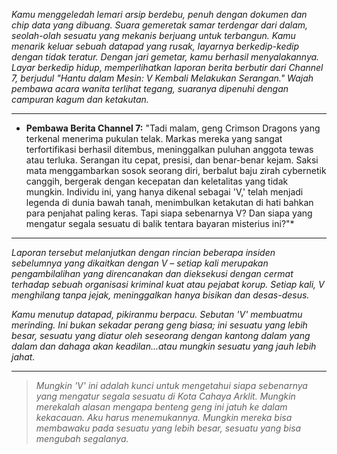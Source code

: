 _Kamu menggeledah lemari arsip berdebu, penuh dengan dokumen dan chip data yang dibuang. Suara gemeretak samar terdengar dari dalam, seolah-olah sesuatu yang mekanis berjuang untuk terbangun. Kamu menarik keluar sebuah datapad yang rusak, layarnya berkedip-kedip dengan tidak teratur. Dengan jari gemetar, kamu berhasil menyalakannya. Layar berkedip hidup, memperlihatkan laporan berita berbutir dari Channel 7, berjudul "Hantu dalam Mesin: V Kembali Melakukan Serangan." Wajah pembawa acara wanita terlihat tegang, suaranya dipenuhi dengan campuran kagum dan ketakutan._

---

- **Pembawa Berita Channel 7:** "Tadi malam, geng Crimson Dragons yang terkenal menerima pukulan telak. Markas mereka yang sangat terfortifikasi berhasil ditembus, meninggalkan puluhan anggota tewas atau terluka. Serangan itu cepat, presisi, dan benar-benar kejam. Saksi mata menggambarkan sosok seorang diri, berbalut baju zirah cybernetik canggih, bergerak dengan kecepatan dan keletalitas yang tidak mungkin. Individu ini, yang hanya dikenal sebagai 'V,' telah menjadi legenda di dunia bawah tanah, menimbulkan ketakutan di hati bahkan para penjahat paling keras. Tapi siapa sebenarnya V? Dan siapa yang mengatur segala sesuatu di balik tentara bayaran misterius ini?"\*

---

_Laporan tersebut melanjutkan dengan rincian beberapa insiden sebelumnya yang dikaitkan dengan V – setiap kali merupakan pengambilalihan yang direncanakan dan dieksekusi dengan cermat terhadap sebuah organisasi kriminal kuat atau pejabat korup. Setiap kali, V menghilang tanpa jejak, meninggalkan hanya bisikan dan desas-desus._

_Kamu menutup datapad, pikiranmu berpacu. Sebutan 'V' membuatmu merinding. Ini bukan sekadar perang geng biasa; ini sesuatu yang lebih besar, sesuatu yang diatur oleh seseorang dengan kantong dalam yang dalam dan dahaga akan keadilan...atau mungkin sesuatu yang jauh lebih jahat._

---

> _Mungkin 'V' ini adalah kunci untuk mengetahui siapa sebenarnya yang mengatur segala sesuatu di Kota Cahaya Arklit. Mungkin merekalah alasan mengapa benteng geng ini jatuh ke dalam kekacauan. Aku harus menemukannya. Mungkin mereka bisa membawaku pada sesuatu yang lebih besar, sesuatu yang bisa mengubah segalanya._
